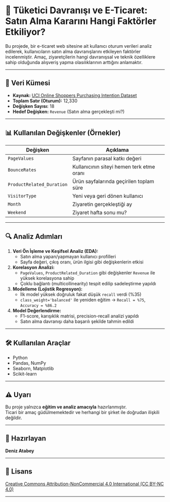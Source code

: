 # 🛒 Tüketici Davranışı ve E-Ticaret: Satın Alma Kararını Hangi Faktörler Etkiliyor?

Bu projede, bir e-ticaret web sitesine ait kullanıcı oturum verileri analiz edilerek, kullanıcıların satın alma davranışlarını etkileyen faktörler incelenmiştir. Amaç, ziyaretçilerin hangi davranışsal ve teknik özelliklere sahip olduğunda alışveriş yapma olasılıklarının arttığını anlamaktır.

---

## 📁 Veri Kümesi

- **Kaynak:** [UCI Online Shoppers Purchasing Intention Dataset](https://archive.ics.uci.edu/ml/datasets/Online+Shoppers+Purchasing+Intention+Dataset)
- **Toplam Satır (Oturum):** 12,330
- **Değişken Sayısı:** 18
- **Hedef Değişken:** `Revenue` (Satın alma gerçekleşti mi?)

---

## 📊 Kullanılan Değişkenler (Örnekler)

| Değişken               | Açıklama |
|------------------------|----------|
| `PageValues`           | Sayfanın parasal katkı değeri |
| `BounceRates`          | Kullanıcının siteyi hemen terk etme oranı |
| `ProductRelated_Duration` | Ürün sayfalarında geçirilen toplam süre |
| `VisitorType`          | Yeni veya geri dönen kullanıcı |
| `Month`                | Ziyaretin gerçekleştiği ay |
| `Weekend`              | Ziyaret hafta sonu mu? |

---

## 🔍 Analiz Adımları

1. **Veri Ön İşleme ve Keşifsel Analiz (EDA):**
   - Satın alma yapan/yapmayan kullanıcı profilleri
   - Sayfa değeri, çıkış oranı, ürün ilgisi gibi değişkenlerin etkisi
2. **Korelasyon Analizi:**
   - `PageValues`, `ProductRelated_Duration` gibi değişkenler `Revenue` ile yüksek korelasyona sahip
   - Çoklu bağlantı (multicollinearity) tespit edilip sadeleştirme yapıldı
3. **Modelleme (Lojistik Regresyon):**
   - İlk model yüksek doğruluk fakat düşük `recall` verdi (%35)
   - `class_weight='balanced'` ile yeniden eğitim → `Recall = %75`, `Accuracy = %86.2`
4. **Model Değerlendirme:**
   - F1-score, karışıklık matrisi, precision-recall analizi yapıldı
   - Satın alma davranışı daha başarılı şekilde tahmin edildi

---


## 🛠️ Kullanılan Araçlar

- Python
- Pandas, NumPy
- Seaborn, Matplotlib
- Scikit-learn

---

## ⚠️ Uyarı

Bu proje yalnızca **eğitim ve analiz amacıyla** hazırlanmıştır.  
Ticari bir amaç güdülmemektedir ve herhangi bir şirket ile doğrudan ilişkili değildir.

---

## 👤 Hazırlayan

**Deniz Atabey**  

---

## 📌 Lisans

[Creative Commons Attribution-NonCommercial 4.0 International (CC BY-NC 4.0)](https://creativecommons.org/licenses/by-nc/4.0/)

---
